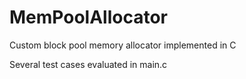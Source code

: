 # MemPoolAllocator
Custom block pool memory allocator implemented in C

Several test cases evaluated in main.c
